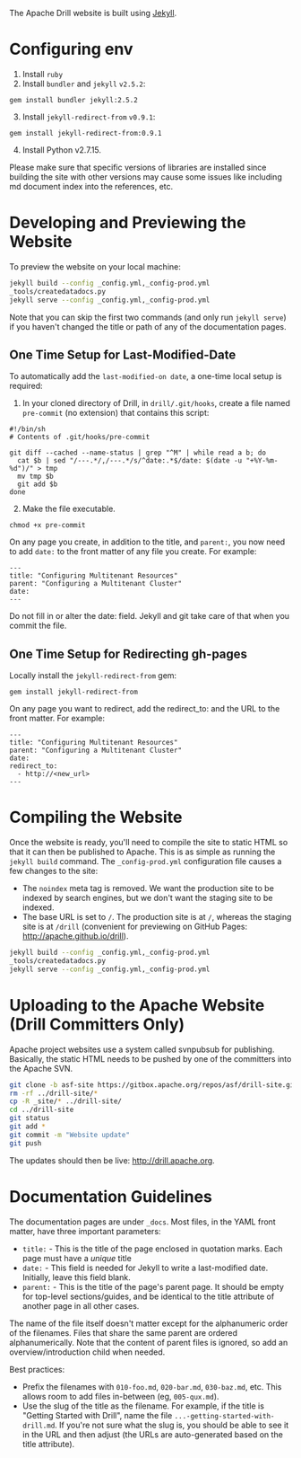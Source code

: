 The Apache Drill website is built using [Jekyll](http://jekyllrb.com/).

# Configuring env
1. Install `ruby`
2. Install `bundler` and `jekyll` `v2.5.2`:
```
gem install bundler jekyll:2.5.2
```
3. Install `jekyll-redirect-from` `v0.9.1`:
```
gem install jekyll-redirect-from:0.9.1
```
4. Install Python v2.7.15.

Please make sure that specific versions of libraries are installed since building the site with other versions may cause some issues like including md document index into the references, etc.

# Developing and Previewing the Website

To preview the website on your local machine:

```bash
jekyll build --config _config.yml,_config-prod.yml
_tools/createdatadocs.py
jekyll serve --config _config.yml,_config-prod.yml
```
Note that you can skip the first two commands (and only run `jekyll serve`) if you haven't changed the title or path of any of the documentation pages.

## One Time Setup for Last-Modified-Date

To automatically add the `last-modified-on date`, a one-time local setup is required:

1.  In your cloned directory of Drill, in `drill/.git/hooks`, create a file named `pre-commit` (no extension) that contains this script:
```
#!/bin/sh
# Contents of .git/hooks/pre-commit

git diff --cached --name-status | grep "^M" | while read a b; do
  cat $b | sed "/---.*/,/---.*/s/^date:.*$/date: $(date -u "+%Y-%m-%d")/" > tmp
  mv tmp $b
  git add $b
done
```
2. Make the file executable.
```
chmod +x pre-commit
```
On any page you create, in addition to the title, and `parent:`, you now need to add `date:` to the front matter of any file you create. For example:
```
---
title: "Configuring Multitenant Resources"
parent: "Configuring a Multitenant Cluster"
date: 
---
```
Do not fill in or alter the date: field. Jekyll and git take care of that when you commit the file.  

## One Time Setup for Redirecting gh-pages

Locally install the `jekyll-redirect-from` gem:
```
gem install jekyll-redirect-from
```
On any page you want to redirect, add the redirect_to: and the URL to the front matter. For example:
```
---
title: "Configuring Multitenant Resources"
parent: "Configuring a Multitenant Cluster"
date: 
redirect_to:
  - http://<new_url>
---
```
# Compiling the Website

Once the website is ready, you'll need to compile the site to static HTML so that it can then be published to Apache. This is as simple as running the `jekyll build` command. The `_config-prod.yml` configuration file causes a few changes to the site:

* The `noindex` meta tag is removed. We want the production site to be indexed by search engines, but we don't want the staging site to be indexed.
* The base URL is set to `/`. The production site is at `/`, whereas the staging site is at `/drill` (convenient for previewing on GitHub Pages: <http://apache.github.io/drill>).

```bash
jekyll build --config _config.yml,_config-prod.yml
_tools/createdatadocs.py
jekyll serve --config _config.yml,_config-prod.yml
```

# Uploading to the Apache Website (Drill Committers Only)

Apache project websites use a system called svnpubsub for publishing. Basically, the static HTML needs to be pushed by one of the committers into the Apache SVN.

```bash
git clone -b asf-site https://gitbox.apache.org/repos/asf/drill-site.git ../drill-site
rm -rf ../drill-site/*
cp -R _site/* ../drill-site/
cd ../drill-site
git status
git add *
git commit -m "Website update"
git push
```

The updates should then be live: <http://drill.apache.org>.

# Documentation Guidelines

The documentation pages are under `_docs`. Most files, in the YAML front matter, have three important parameters:

* `title:` - This is the title of the page enclosed in quotation marks. Each page must have a *unique* title
* `date:` - This field is needed for Jekyll to write a last-modified date. Initially, leave this field blank.
* `parent:` - This is the title of the page's parent page. It should be empty for top-level sections/guides, and be identical to the title attribute of another page in all other cases.

The name of the file itself doesn't matter except for the alphanumeric order of the filenames. Files that share the same parent are ordered alphanumerically. Note that the content of parent files is ignored, so add an overview/introduction child when needed.

Best practices:

* Prefix the filenames with `010-foo.md`, `020-bar.md`, `030-baz.md`, etc. This allows room to add files in-between (eg, `005-qux.md`).  
* Use the slug of the title as the filename. For example, if the title is "Getting Started with Drill", name the file `...-getting-started-with-drill.md`. If you're not sure what the slug is, you should be able to see it in the URL and then adjust (the URLs are auto-generated based on the title attribute).  
